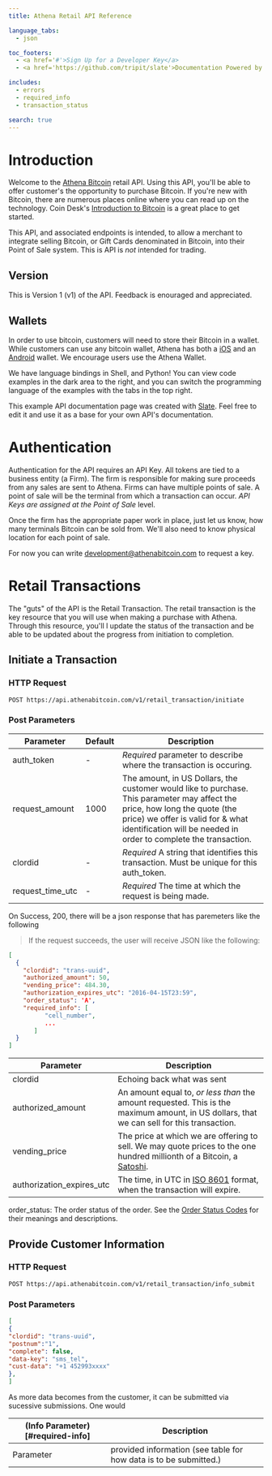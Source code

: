 ```yaml
---
title: Athena Retail API Reference

language_tabs:
  - json

toc_footers:
  - <a href='#'>Sign Up for a Developer Key</a>
  - <a href='https://github.com/tripit/slate'>Documentation Powered by Slate</a>

includes:
  - errors
  - required_info
  - transaction_status

search: true
---
```


# Introduction

Welcome to the [Athena Bitcoin](http://www.athenabitcoin.com) retail API.  Using this API, you'll be able to offer customer's the opportunity to purchase Bitcoin.  If you're new with Bitcoin, there are numerous places online where you can read up on the technology.  Coin Desk's [Introduction to Bitcoin](http://www.coindesk.com/information/) is a great place to get started.

This API, and associated endpoints is intended, to allow a merchant to integrate selling Bitcoin, or Gift Cards denominated in Bitcoin, into their Point of Sale system.  This is API is *not* intended for trading.

## Version

This is Version 1 (v1) of the API.  Feedback is enouraged and appreciated.

## Wallets

In order to use bitcoin, customers will need to store their Bitcoin in a wallet.  While customers can use any bitcoin wallet, Athena has both a [iOS](http://bit.ly/BTCWalletAppStore) and an [Android](http://bit.ly/BTCWalletAndroid) wallet.  We encourage users use the Athena Wallet.

We have language bindings in Shell, and Python! You can view code examples in the dark area to the right, and you can switch the programming language of the examples with the tabs in the top right.

This example API documentation page was created with [Slate](https://github.com/tripit/slate). Feel free to edit it and use it as
 a base for your own API's documentation.

# Authentication

Authentication for the API requires an API Key.  All tokens are tied to a business entity (a Firm).  The firm is responsible for making sure proceeds from any sales are sent to Athena.  Firms can have multiple points of sale.  A point of sale will be the terminal from which a transaction can occur.  _API Keys are assigned at the Point of Sale_ level.

Once the firm has the appropriate paper work in place, just let us know, how many terminals Bitcoin can be sold from. We'll also need to know physical location for each point of sale.

For now you can write [development@athenabitcoin.com](mailto:development@athenabitcoin.com) to request a key.

# Retail Transactions

The "guts" of the API is the Retail Transaction.  The retail transaction is the key resource that you will use when making a purchase with Athena.    Through this resource, you'll l update the status of the transaction and be able to be updated about the progress from initiation to completion.

## Initiate a Transaction

### HTTP Request

`POST https://api.athenabitcoin.com/v1/retail_transaction/initiate`

### Post Parameters

Parameter | Default | Description
--------- | ------- | -----------
auth_token | - | *Required* parameter to describe where the transaction is occuring.
request_amount | 1000 | The amount, in US Dollars, the customer would like to purchase.  This parameter may affect the price, how long the quote (the price) we offer is valid for & what identification will be needed in order to complete the transaction.
clordid | - | *Required* A string that identifies this transaction.  Must be unique for this auth_token.
request_time_utc | - | *Required* The time at which the request is being made.

<aside class="success">
On Success, 200, there will be a json response that has paremeters like the following
</aside>


> If the request succeeds, the user will receive JSON like the following:

```json
[
  {
    "clordid": "trans-uuid",
    "authorized_amount": 50,
    "vending_price": 484.30,
    "authorization_expires_utc": "2016-04-15T23:59",
    "order_status": 'A',
    "required_info": [
          "cell_number",
          ...
       ]
  }
]
```

Parameter | Description
----------|------------
clordid   | Echoing back what was sent
authorized_amount | An amount equal to, *or less than* the amount requested.  This is the maximum amount, in US dollars, that we can sell for this transaction.
vending_price | The price at which we are offering to sell.  We may quote prices to the one hundred millionth of a Bitcoin, a [Satoshi](https://en.bitcoin.it/wiki/Satoshi_%28unit%29).
authorization_expires_utc | The time, in UTC in [ISO 8601](https://en.wikipedia.org/wiki/ISO_8601) format, when the transaction will expire.
order_status: The order status of the order.  See the [Order Status Codes](#OrdStatusCodes) for their meanings and descriptions.


## Provide Customer Information

### HTTP Request

`POST https://api.athenabitcoin.com/v1/retail_transaction/info_submit`

### Post Parameters

```json
[
{
"clordid": "trans-uuid",
"postnum":"1",
"complete": false,
"data-key": "sms_tel",
"cust-data": "+1 452993xxxx"
},
]
```

As more data becomes from the customer, it can be submitted via sucessive submissions.  One would


(Info Parameter)[#required-info] | Description
--------- | -----------
Parameter | provided information (see table for how data is to be submitted.)
